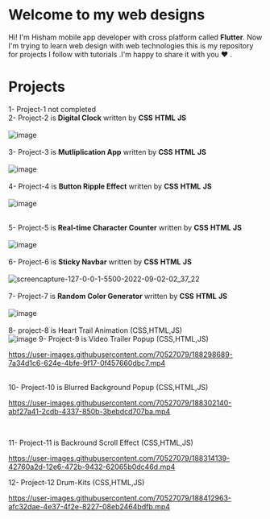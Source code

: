 # Welcome to my web designs

Hi! I'm Hisham mobile app developer with cross platform called **Flutter**.
Now I'm trying to learn web design with web technologies this is my repository for projects I follow with tutorials .I'm happy to share it with you ❤ .


# Projects

1- Project-1 not completed  </br>
2- Project-2 is **Digital Clock** written by **CSS** **HTML** **JS** </br> </br>
![image](https://user-images.githubusercontent.com/70527079/187364020-e10580c0-f9f8-4033-aaac-86c7308ff07b.png) </br> </br>
3- Project-3 is **Mutliplication App** written by **CSS** **HTML** **JS** </br> </br>
![image](https://user-images.githubusercontent.com/70527079/187591474-021aa195-0ee3-4314-b377-b71f318aa78a.png) <br/> </br>
4- Project-4 is **Button Ripple Effect** written by **CSS** **HTML** **JS** </br> </br> 
![image](https://user-images.githubusercontent.com/70527079/187637172-78e3963c-edf9-4096-ad06-00d38e967cd2.png)<br/> </br>

5- Project-5 is **Real-time Character Counter** written by **CSS** **HTML** **JS** </br> </br> 
![image](https://user-images.githubusercontent.com/70527079/187898404-7e1b0ce1-0a33-4208-b79e-740cd522f305.png)</br> </br> 
6- Project-6 is **Sticky  Navbar** written by **CSS** **HTML** **JS** </br> </br>
![screencapture-127-0-0-1-5500-2022-09-02-02_37_22](https://user-images.githubusercontent.com/70527079/188034830-c0b65cf5-6107-4377-b2cc-54efb5dc89f8.png)</br> </br>
7- Project-7 is **Random Color Generator** written by **CSS** **HTML** **JS** </br> </br>
![image](https://user-images.githubusercontent.com/70527079/188261402-ed4ef54f-9cc7-4b07-9c5a-f7efdfdd0603.png)  </br> </br>
8- project-8 is Heart Trail Animation (CSS,HTML,JS) </br>
![image](https://user-images.githubusercontent.com/70527079/188266916-519c56dc-5d13-4166-b072-52f96366516d.png)
9- Project-9 is Video Trailer Popup  (CSS,HTML,JS) </br>



https://user-images.githubusercontent.com/70527079/188298689-7a34d1c6-624e-4bfe-9f17-0f457660dbc7.mp4


</br> 
10- Project-10 is Blurred Background Popup (CSS,HTML,JS) </br>



https://user-images.githubusercontent.com/70527079/188302140-abf27a41-2cdb-4337-850b-3bebdcd707ba.mp4



</br>

11- Project-11 is Backround Scroll Effect (CSS,HTML,JS) </br>








https://user-images.githubusercontent.com/70527079/188314139-42760a2d-12e6-472b-9432-62065b0dc46d.mp4




12- Project-12 Drum-Kits (CSS,HTML,JS) </br>



https://user-images.githubusercontent.com/70527079/188412963-afc32dae-4e37-4f2e-8227-08eb2464bdfb.mp4


